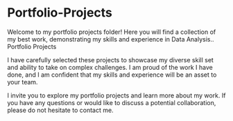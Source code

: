 # Portfolio-Projects
Welcome to my portfolio projects folder! Here you will find a collection of my best work, demonstrating my skills and experience in Data Analysis..
Portfolio Projects

I have carefully selected these projects to showcase my diverse skill set and ability to take on complex challenges. I am proud of the work I have done, and I am confident that my skills and experience will be an asset to your team.

I invite you to explore my portfolio projects and learn more about my work. If you have any questions or would like to discuss a potential collaboration, please do not hesitate to contact me.

